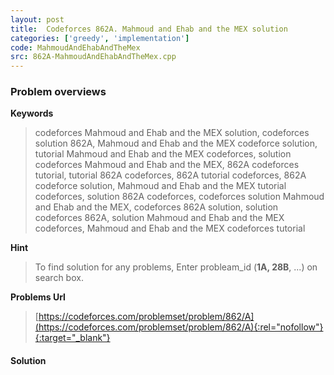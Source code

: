 ```yaml
---
layout: post
title:  Codeforces 862A. Mahmoud and Ehab and the MEX solution
categories: ['greedy', 'implementation']
code: MahmoudAndEhabAndTheMex
src: 862A-MahmoudAndEhabAndTheMex.cpp
---
```

### **Problem overviews**

**Keywords**
> codeforces Mahmoud and Ehab and the MEX solution, codeforces solution 862A, Mahmoud and Ehab and the MEX codeforce solution, tutorial Mahmoud and Ehab and the MEX codeforces, solution codeforces Mahmoud and Ehab and the MEX, 862A codeforces tutorial, tutorial 862A codeforces, 862A tutorial codeforces, 862A codeforce solution, Mahmoud and Ehab and the MEX tutorial codeforces, solution 862A codeforces, codeforces solution Mahmoud and Ehab and the MEX, codeforces 862A solution, solution codeforces 862A, solution Mahmoud and Ehab and the MEX codeforces, Mahmoud and Ehab and the MEX codeforces tutorial

**Hint**
> To find solution for any problems, Enter probleam_id (**1A, 28B**, ...) on search box. 

**Problems Url**
> [https://codeforces.com/problemset/problem/862/A](https://codeforces.com/problemset/problem/862/A){:rel="nofollow"}{:target="_blank"}

#### **Solution**



